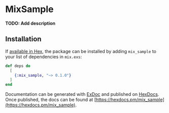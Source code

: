 # MixSample

**TODO: Add description**

## Installation

If [available in Hex](https://hex.pm/docs/publish), the package can be installed
by adding `mix_sample` to your list of dependencies in `mix.exs`:

```elixir
def deps do
  [
    {:mix_sample, "~> 0.1.0"}
  ]
end
```

Documentation can be generated with [ExDoc](https://github.com/elixir-lang/ex_doc)
and published on [HexDocs](https://hexdocs.pm). Once published, the docs can
be found at [https://hexdocs.pm/mix_sample](https://hexdocs.pm/mix_sample).

